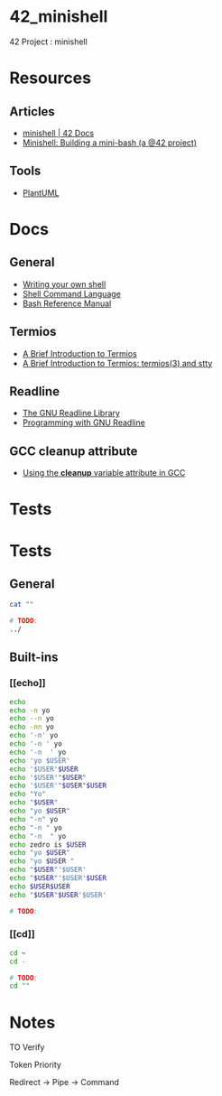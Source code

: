 # 42_minishell
42 Project : minishell

# Resources

## Articles
- [minishell | 42 Docs](https://harm-smits.github.io/42docs/projects/minishell)
- [Minishell: Building a mini-bash (a @42 project)](https://m4nnb3ll.medium.com/minishell-building-a-mini-bash-a-42-project-b55a10598218)

## Tools
- [PlantUML](https://plantuml.com/class-diagram)

# Docs
## General
- [Writing your own shell](https://www.cs.purdue.edu/homes/grr/SystemsProgrammingBook/Book/Chapter5-WritingYourOwnShell.pdf)
- [Shell Command Language](https://pubs.opengroup.org/onlinepubs/009695399/utilities/xcu_chap02.html)
- [Bash Reference Manual](https://www.gnu.org/software/bash/manual/bash.html)

## Termios
- [A Brief Introduction to Termios](https://blog.nelhage.com/2009/12/a-brief-introduction-to-termios/)
- [A Brief Introduction to Termios: termios(3) and stty](https://blog.nelhage.com/2009/12/a-brief-introduction-to-termios-termios3-and-stty/)

## Readline
- [The GNU Readline Library](https://tiswww.case.edu/php/chet/readline/rltop.html)
- [Programming with GNU Readline](https://web.mit.edu/gnu/doc/html/rlman_2.html)

## GCC cleanup __attribute__
- [Using the __cleanup__ variable attribute in GCC](https://echorand.me/site/notes/articles/c_cleanup/cleanup_attribute_c.html)
# Tests

# Tests
## General
```sh
cat ""

# TODO:
../
```
## Built-ins 
### [[echo]]
```sh
echo
echo -n yo
echo --n yo
echo -nn yo
echo '-n' yo
echo '-n ' yo
echo '-n  ' yo
echo 'yo $USER'
echo '$USER'$USER
echo '$USER'"$USER"
echo '$USER'"$USER"$USER
echo "Yo"
echo "$USER"
echo "yo $USER"
echo "-n" yo
echo "-n " yo
echo "-n  " yo
echo zedro is $USER
echo "yo $USER"
echo "yo $USER "
echo "$USER"'$USER'
echo "$USER"'$USER'$USER
echo $USER$USER
echo "$USER"$USER'$USER'

# TODO:
```

### [[cd]]
```sh
cd ~
cd -

# TODO:
cd ""
```

# Notes

TO Verify

Token Priority

Redirect -> Pipe -> Command
